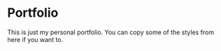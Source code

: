 # Portfolio

This is just my personal portfolio. You can copy some of the styles from here if you want to.